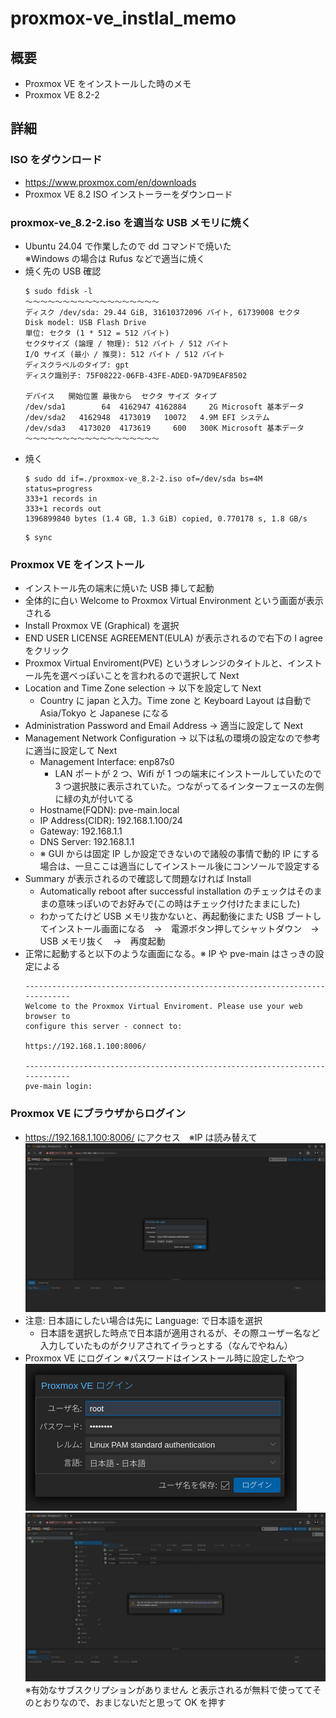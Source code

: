 # proxmox-ve_instlal_memo

## 概要
* Proxmox VE をインストールした時のメモ
* Proxmox VE 8.2-2 

## 詳細

### ISO をダウンロード
* https://www.proxmox.com/en/downloads
* Proxmox VE 8.2 ISO インストーラーをダウンロード

### proxmox-ve_8.2-2.iso を適当な USB メモリに焼く
* Ubuntu 24.04 で作業したので dd コマンドで焼いた  
  ※Windows の場合は Rufus などで適当に焼く
* 焼く先の USB 確認 
    ```
    $ sudo fdisk -l
    〜〜〜〜〜〜〜〜〜〜〜〜〜〜〜〜〜〜
    ディスク /dev/sda: 29.44 GiB, 31610372096 バイト, 61739008 セクタ
    Disk model: USB Flash Drive 
    単位: セクタ (1 * 512 = 512 バイト)
    セクタサイズ (論理 / 物理): 512 バイト / 512 バイト
    I/O サイズ (最小 / 推奨): 512 バイト / 512 バイト
    ディスクラベルのタイプ: gpt
    ディスク識別子: 75F08222-06FB-43FE-ADED-9A7D9EAF8502

    デバイス   開始位置 最後から  セクタ サイズ タイプ
    /dev/sda1        64  4162947 4162884     2G Microsoft 基本データ
    /dev/sda2   4162948  4173019   10072   4.9M EFI システム
    /dev/sda3   4173020  4173619     600   300K Microsoft 基本データ
    〜〜〜〜〜〜〜〜〜〜〜〜〜〜〜〜〜〜
    ```
* 焼く
    ```
    $ sudo dd if=./proxmox-ve_8.2-2.iso of=/dev/sda bs=4M status=progress
    333+1 records in
    333+1 records out
    1396899840 bytes (1.4 GB, 1.3 GiB) copied, 0.770178 s, 1.8 GB/s
    ```
    ```
    $ sync
    ```

### Proxmox VE をインストール
* インストール先の端末に焼いた USB 挿して起動
* 全体的に白い Welcome to Proxmox Virtual Environment という画面が表示される
* Install Proxmox VE (Graphical) を選択
* END USER LICENSE AGREEMENT(EULA) が表示されるので右下の I agree をクリック
* Proxmox Virtual Enviroment(PVE) というオレンジのタイトルと、インストール先を選べっぽいことを言われるので選択して Next
* Location and Time Zone selection → 以下を設定して Next
    * Country に japan と入力。Time zone と Keyboard Layout は自動で Asia/Tokyo と Japanese になる
* Administration Password and Email Address → 適当に設定して Next
* Management Network Configuration → 以下は私の環境の設定なので参考に適当に設定して Next
    * Management Interface: enp87s0
        * LAN ポートが 2 つ、Wifi が 1 つの端末にインストールしていたので 3 つ選択肢に表示されていた。つながってるインターフェースの左側に緑の丸が付いてる
    * Hostname(FQDN): pve-main.local
    * IP Address(CIDR): 192.168.1.100/24
    * Gateway: 192.168.1.1
    * DNS Server: 192.168.1.1
    * ※ GUI からは固定 IP しか設定できないので諸般の事情で動的 IP にする場合は、一旦ここは適当にしてインストール後にコンソールで設定する
* Summary が表示されるので確認して問題なければ Install
    * Automatically reboot after successful installation のチェックはそのままの意味っぽいのでお好みで(この時はチェック付けたままにした)
    * わかってたけど USB メモリ抜かないと、再起動後にまた USB ブートしてインストール画面になる　→　電源ボタン押してシャットダウン　→　USB メモリ抜く　→　再度起動
* 正常に起動すると以下のような画面になる。※ IP や pve-main はさっきの設定による
    ```
    -----------------------------------------------------------------------------
    Welcome to the Proxmox Virtual Enviroment. Please use your web browser to 
    configure this server - connect to: 

    https://192.168.1.100:8006/

    -----------------------------------------------------------------------------
    pve-main login: 
    ```

### Proxmox VE にブラウザからログイン
* https://192.168.1.100:8006/ にアクセス　※IP は読み替えて  
    ![alt text](images/README/image.png)
* 注意: 日本語にしたい場合は先に Language: で日本語を選択
    * 日本語を選択した時点で日本語が適用されるが、その際ユーザー名など入力していたものがクリアされてイラっとする（なんでやねん）
* Proxmox VE にログイン  ※パスワードはインストール時に設定したやつ  
    ![alt text](images/README/image-1.png)  
    ![alt text](images/README/image-2.png)  
    ※有効なサブスクリプションがありません と表示されるが無料で使っててそのとおりなので、おまじないだと思って OK を押す